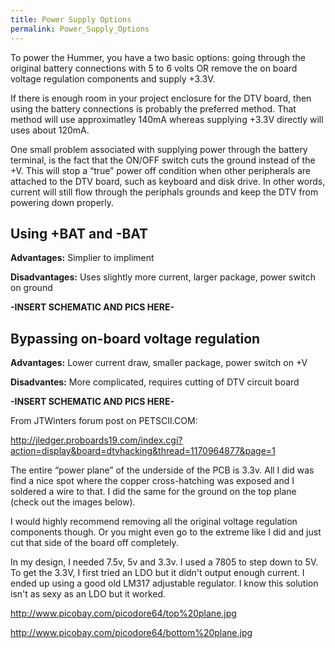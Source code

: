 ```yaml
---
title: Power Supply Options
permalink: Power_Supply_Options
---
```


To power the Hummer, you have a two basic options: going through the
original battery connections with 5 to 6 volts OR remove the on board
voltage regulation components and supply +3.3V.

If there is enough room in your project enclosure for the DTV board,
then using the battery connections is probably the preferred method.
That method will use approximatley 140mA whereas supplying +3.3V
directly will uses about 120mA.

One small problem associated with supplying power through the battery
terminal, is the fact that the ON/OFF switch cuts the ground instead of
the +V. This will stop a “true” power off condition when other
peripherals are attached to the DTV board, such as keyboard and disk
drive. In other words, current will still flow through the periphals
grounds and keep the DTV from powering down properly.

Using +BAT and -BAT
-------------------

**Advantages:** Simplier to impliment

**Disadvantages:** Uses slightly more current, larger package, power
switch on ground

**-INSERT SCHEMATIC AND PICS HERE-**

Bypassing on-board voltage regulation
-------------------------------------

**Advantages:** Lower current draw, smaller package, power switch on +V

**Disadvantes:** More complicated, requires cutting of DTV circuit board

**-INSERT SCHEMATIC AND PICS HERE-**

From JTWinters forum post on PETSCII.COM:

<http://jledger.proboards19.com/index.cgi?action=display&board=dtvhacking&thread=1170964877&page=1>

The entire “power plane” of the underside of the PCB is 3.3v. All I did
was find a nice spot where the copper cross-hatching was exposed and I
soldered a wire to that. I did the same for the ground on the top plane
(check out the images below).

I would highly recommend removing all the original voltage regulation
components though. Or you might even go to the extreme like I did and
just cut that side of the board off completely.

In my design, I needed 7.5v, 5v and 3.3v. I used a 7805 to step down to
5V. To get the 3.3V, I first tried an LDO but it didn't output enough
current. I ended up using a good old LM317 adjustable regulator. I know
this solution isn't as sexy as an LDO but it worked.

<http://www.picobay.com/picodore64/top%20plane.jpg>

<http://www.picobay.com/picodore64/bottom%20plane.jpg>
